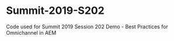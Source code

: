 # Summit-2019-S202
Code used for Summit 2019 Session 202 Demo - Best Practices for Omnichannel in AEM
